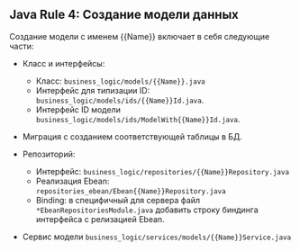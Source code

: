 ## Java Rule 4: Создание модели данных

Создание модели с именем {{Name}} включает в себя следующие части:

- Класс и интерфейсы:
  - Класс: `business_logic/models/{{Name}}.java`
  - Интерфейс для типизации ID: `business_logic/models/ids/{{Name}}Id.java`.
  - Интерфейс ID модели `business_logic/models/ids/ModelWith{{Name}}Id.java`.
  
- Миграция с созданием соответствующей таблицы в БД.

- Репозиторий:
  - Интерфейс: `business_logic/repositories/{{Name}}Repository.java`
  - Реализация Ebean: `repositories_ebean/Ebean{{Name}}Repository.java`
  - Binding: в специфичный для сервера файл `*EbeanRepositoriesModule.java` добавить строку биндинга интерфейса с релизацией Ebean.

- Сервис модели `business_logic/services/models/{{Name}}Service.java`
